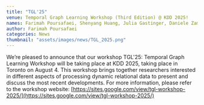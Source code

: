 ```yaml
---
title: "TGL'25"
venue: Temporal Graph Learning Workshop (Third Edition) @ KDD 2025!
names: Farimah Poursafaei, Shenyang Huang, Julia Gastinger, Daniele Zambon, Andrea Cini, Jacob Chmura, Reihaneh Rabbany, Michael Bronstein
author: Farimah Poursafaei
categories: News
thumbnail: "assets/images/news/TGL_2025.png"
---
```



We’re pleased to announce that our workshop TGL'25: Temporal Graph Learning Workshop will be taking place at KDD 2025, taking place in Toronto on August 4. This workshop brings together researchers interested in different aspects of processing dynamic relational data to present and discuss the most recent developments. For more information, please refer to the workshop website: [https://sites.google.com/view/tgl-workshop-2025/](https://sites.google.com/view/tgl-workshop-2025/)